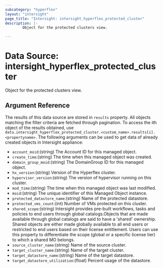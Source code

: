 ```yaml
---
subcategory: "hyperflex"
layout: "intersight"
page_title: "Intersight: intersight_hyperflex_protected_cluster"
description: |-
        Object for the protected clusters view.

---
```


# Data Source: intersight_hyperflex_protected_cluster
Object for the protected clusters view.
## Argument Reference
The results of this data source are stored in `results` property.
All objects matching the filter criteria are fetched through pagination.
To access the ith object of the results obtained, use `data.intersight_hyperflex_protected_cluster.<custom_name>.results[i].<propertyname>`.
The following arguments can be used to get data of already created objects in Intersight appliance:
* `account_moid`:(string) The Account ID for this managed object. 
* `create_time`:(string) The time when this managed object was created. 
* `domain_group_moid`:(string) The DomainGroup ID for this managed object. 
* `hx_version`:(string) Version of the Hyperflex cluster. 
* `hypervisor_version`:(string) The version of hypervisor running on this cluster. 
* `mod_time`:(string) The time when this managed object was last modified. 
* `moid`:(string) The unique identifier of this Managed Object instance. 
* `protected_datastore_name`:(string) Name of the protected datastore. 
* `protected_vms_count`:(int) Number of VMs protected on this cluster. 
* `shared_scope`:(string) Intersight provides pre-built workflows, tasks and policies to end users through global catalogs.Objects that are made available through global catalogs are said to have a 'shared' ownership. Shared objects are either made globally available to all end users or restricted to end users based on their license entitlement. Users can use this property to differentiate the scope (global or a specific license tier) to which a shared MO belongs. 
* `source_cluster_name`:(string) Name of the source cluster. 
* `target_cluster_name`:(string) Name of the target cluster. 
* `target_datastore_name`:(string) Name of the target datastore. 
* `target_datastore_utilization`:(float) Percent usage of the datastore. 
 
